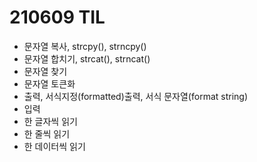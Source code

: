 # 210609 TIL
- 문자열 복사, strcpy(), strncpy()
- 문자열 합치기, strcat(), strncat()
- 문자열 찾기
- 문자열 토큰화
- 출력, 서식지정(formatted)출력, 서식 문자열(format string)
- 입력
- 한 글자씩 읽기
- 한 줄씩 읽기
- 한 데이터씩 읽기
